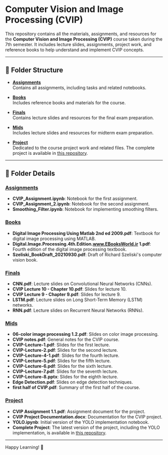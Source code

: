 # Computer Vision and Image Processing (CVIP)

This repository contains all the materials, assignments, and resources for the **Computer Vision and Image Processing (CVIP)** course taken during the 7th semester. It includes lecture slides, assignments, project work, and reference books to help understand and implement CVIP concepts.

---

## 📁 Folder Structure

- [**Assignments**](#assignments)  
  Contains all assignments, including tasks and related notebooks.

- [**Books**](#books)  
  Includes reference books and materials for the course.

- [**Finals**](#finals)  
  Contains lecture slides and resources for the final exam preparation.

- [**Mids**](#mids)  
  Includes lecture slides and resources for midterm exam preparation.

- [**Project**](#project)  
  Dedicated to the course project work and related files. The complete project is available in [this repository](https://github.com/phoenixlibbi/CVIP).

---

## 📂 Folder Details

### [Assignments](#assignments)

- **CVIP_Assignment.ipynb**: Notebook for the first assignment.
- **CVIP_Assignment_2.ipynb**: Notebook for the second assignment.
- **Smoothing_Filter.ipynb**: Notebook for implementing smoothing filters.

### [Books](#books)

- **Digital Image Processing Using Matlab 2nd ed 2009.pdf**: Textbook for digital image processing using MATLAB.
- **Digital.Image.Processing.4th.Edition.www.EBooksWorld.ir 1.pdf**: Fourth edition of the digital image processing textbook.
- **Szeliski_BookDraft_20210930.pdf**: Draft of Richard Szeliski's computer vision book.

### [Finals](#finals)

- **CNN.pdf**: Lecture slides on Convolutional Neural Networks (CNNs).
- **CVIP Lecture 10 - Chapter 10.pdf**: Slides for lecture 10.
- **CVIP Lecture 9 - Chapter 9.pdf**: Slides for lecture 9.
- **LSTM.pdf**: Lecture slides on Long Short-Term Memory (LSTM) networks.
- **RNN.pdf**: Lecture slides on Recurrent Neural Networks (RNNs).

### [Mids](#mids)

- **06-color image processing 1.2.pdf**: Slides on color image processing.
- **CVIP notes.pdf**: General notes for the CVIP course.
- **CVIP-Lecture-1.pdf**: Slides for the first lecture.
- **CVIP-Lecture-2.pdf**: Slides for the second lecture.
- **CVIP-Lecture-4-1.pdf**: Slides for the fourth lecture.
- **CVIP-Lecture-5.pdf**: Slides for the fifth lecture.
- **CVIP-Lecture-6.pdf**: Slides for the sixth lecture.
- **CVIP-Lecture-7.pdf**: Slides for the seventh lecture.
- **CVIP-Lecture-8.pptx**: Slides for the eighth lecture.
- **Edge Detection.pdf**: Slides on edge detection techniques.
- **first half of CVIP.pdf**: Summary of the first half of the course.

### [Project](#project)

- **CVIP Assignment 1.1.pdf**: Assignment document for the project.
- **CVIP Project Documentation.docx**: Documentation for the CVIP project.
- **YOLO.ipynb**: Initial version of the YOLO implementation notebook.
- **Complete Project**: The latest version of the project, including the YOLO implementation, is available in [this repository](https://github.com/phoenixlibbi/CVIP).

---

Happy Learning! 🚀
